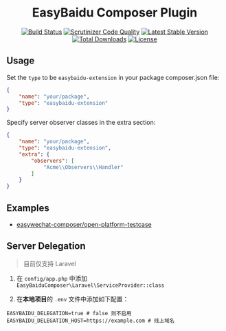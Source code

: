 <p align="center">
    <h1 align="center">EasyBaidu Composer Plugin</h1>
</p>

<p align="center">
    <a href="https://travis-ci.org/larvatech/easybaidu-composer"><img src="https://travis-ci.org/larva/easybaidu-composer.svg" alt="Build Status"></a>
    <a href="https://scrutinizer-ci.com/g/larvatech/easybaidu-composer/?branch=master"><img src="https://scrutinizer-ci.com/g/larva/easybaidu-composer/badges/quality-score.png?b=master" alt="Scrutinizer Code Quality"></a>
    <a href="https://packagist.org/packages/larva/easybaidu-composer"><img src="https://poser.pugx.org/larva/easybaidu-composer/v/stable.svg" alt="Latest Stable Version"></a>
    <a href="https://packagist.org/packages/larva/easybaidu-composer"><img src="https://poser.pugx.org/larva/easybaidu-composer/d/total.svg" alt="Total Downloads"></a>
    <a href="https://packagist.org/packages/larva/easybaidu-composer"><img src="https://poser.pugx.org/larva/easybaidu-composer/license.svg" alt="License"></a>
</p>

Usage
---

Set the `type` to be `easybaidu-extension` in your package composer.json file:

```json
{
    "name": "your/package",
    "type": "easybaidu-extension"
}
```

Specify server observer classes in the extra section:

```json
{
    "name": "your/package",
    "type": "easybaidu-extension",
    "extra": {
        "observers": [
            "Acme\\Observers\\Handler"
        ]
    }
}
```

Examples
---
* [easywechat-composer/open-platform-testcase](https://github.com/mingyoung/open-platform-testcase)

Server Delegation
---

> 目前仅支持 Laravel

1. 在 `config/app.php` 中添加 `EasyBaiduComposer\Laravel\ServiceProvider::class`

2. 在**本地项目**的 `.env` 文件中添加如下配置：

```
EASYBAIDU_DELEGATION=true # false 则不启用
EASYBAIDU_DELEGATION_HOST=https://example.com # 线上域名
```
